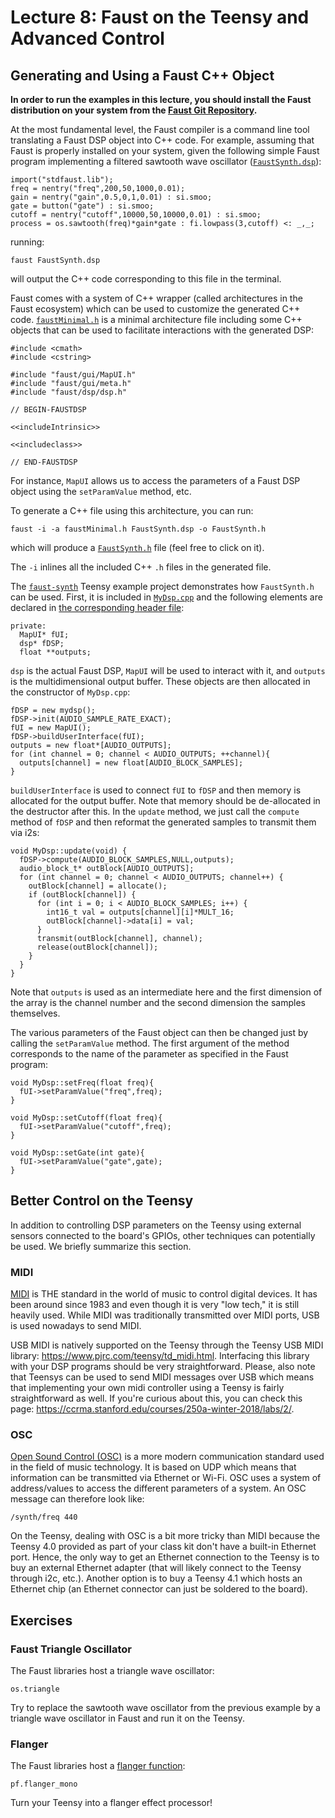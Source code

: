 # Lecture 8: Faust on the Teensy and Advanced Control

## Generating and Using a Faust C++ Object

**In order to run the examples in this lecture, you should install the Faust distribution on your system from the [Faust Git Repository](https://github.com/grame-cncm/faust).**

At the most fundamental level, the Faust compiler is a command line tool translating a Faust DSP object into C++ code. For example, assuming that Faust is properly installed on your system, given the following simple Faust program implementing a filtered sawtooth wave oscillator ([`FaustSynth.dsp`](https://github.com/grame-cncm/embaudio/blob/master/faust/FaustSynth.dsp)):

```
import("stdfaust.lib");
freq = nentry("freq",200,50,1000,0.01);
gain = nentry("gain",0.5,0,1,0.01) : si.smoo;
gate = button("gate") : si.smoo;
cutoff = nentry("cutoff",10000,50,10000,0.01) : si.smoo;
process = os.sawtooth(freq)*gain*gate : fi.lowpass(3,cutoff) <: _,_;
```

running:

```
faust FaustSynth.dsp
```

will output the C++ code corresponding to this file in the terminal. 

Faust comes with a system of C++ wrapper (called architectures in the Faust ecosystem) which can be used to customize the generated C++ code. [`faustMinimal.h`](https://github.com/grame-cncm/embaudio/blob/master/faust/faustMinimal.h) is a minimal architecture file including some C++ objects that can be used to facilitate interactions with the generated DSP:

```
#include <cmath>
#include <cstring>

#include "faust/gui/MapUI.h"
#include "faust/gui/meta.h"
#include "faust/dsp/dsp.h"

// BEGIN-FAUSTDSP

<<includeIntrinsic>>

<<includeclass>>

// END-FAUSTDSP
```

For instance, `MapUI` allows us to access the parameters of a Faust DSP object using the `setParamValue` method, etc.

To generate a C++ file using this architecture, you can run:

```
faust -i -a faustMinimal.h FaustSynth.dsp -o FaustSynth.h
```

which will produce a [`FaustSynth.h`](https://github.com/grame-cncm/embaudio/blob/master/examples/teensy/projects/faust-synth/FaustSynth.h) file (feel free to click on it).

The `-i` inlines all the included C++ `.h` files in the generated file.

The [`faust-synth`](https://github.com/grame-cncm/embaudio/blob/master/examples/teensy/projects/faust-synth) Teensy example project demonstrates how `FaustSynth.h` can be used. First, it is included in [`MyDsp.cpp`](https://github.com/grame-cncm/embaudio/blob/master/examples/teensy/projects/faust-synth/MyDsp.cpp) and the following elements are declared in [the corresponding header file](https://github.com/grame-cncm/embaudio/blob/master/examples/teensy/projects/faust-synth/MyDsp.h):

```
private:
  MapUI* fUI;
  dsp* fDSP;
  float **outputs;
```

`dsp` is the actual Faust DSP, `MapUI` will be used to interact with it, and `outputs` is the multidimensional output buffer. These objects are then allocated in the constructor of `MyDsp.cpp`:

```
fDSP = new mydsp();
fDSP->init(AUDIO_SAMPLE_RATE_EXACT);
fUI = new MapUI();
fDSP->buildUserInterface(fUI);
outputs = new float*[AUDIO_OUTPUTS];
for (int channel = 0; channel < AUDIO_OUTPUTS; ++channel){
  outputs[channel] = new float[AUDIO_BLOCK_SAMPLES];
}
```

`buildUserInterface` is used to connect `fUI` to `fDSP` and then memory is allocated for the output buffer. Note that memory should be de-allocated in the destructor after this. In the `update` method, we just call the `compute` method of `fDSP` and then reformat the generated samples to transmit them via i2s:

```
void MyDsp::update(void) {
  fDSP->compute(AUDIO_BLOCK_SAMPLES,NULL,outputs);
  audio_block_t* outBlock[AUDIO_OUTPUTS];
  for (int channel = 0; channel < AUDIO_OUTPUTS; channel++) {
    outBlock[channel] = allocate();
    if (outBlock[channel]) {
      for (int i = 0; i < AUDIO_BLOCK_SAMPLES; i++) {
        int16_t val = outputs[channel][i]*MULT_16;
        outBlock[channel]->data[i] = val;
      }
      transmit(outBlock[channel], channel);
      release(outBlock[channel]);
    }
  }
}
``` 

Note that `outputs` is used as an intermediate here and the first dimension of the array is the channel number and the second dimension the samples themselves. 

The various parameters of the Faust object can then be changed just by calling the `setParamValue` method. The first argument of the method corresponds to the name of the parameter as specified in the Faust program:

```
void MyDsp::setFreq(float freq){
  fUI->setParamValue("freq",freq);
}

void MyDsp::setCutoff(float freq){
  fUI->setParamValue("cutoff",freq);
}

void MyDsp::setGate(int gate){
  fUI->setParamValue("gate",gate);
}
```

## Better Control on the Teensy

In addition to controlling DSP parameters on the Teensy using external sensors connected to the board's GPIOs, other techniques can potentially be used. We briefly summarize this section.

### MIDI

[MIDI](https://en.wikipedia.org/wiki/MIDI) is THE standard in the world of music to control digital devices. It has been around since 1983 and even though it is very "low tech," it is still heavily used. While MIDI was traditionally transmitted over MIDI ports, USB is used nowadays to send MIDI.

USB MIDI is natively supported on the Teensy through the Teensy USB MIDI library: <https://www.pjrc.com/teensy/td_midi.html>. Interfacing this library with your DSP programs should be very straightforward. Please, also note that Teensys can be used to send MIDI messages over USB which means that implementing your own midi controller using a Teensy is fairly straightforward as well. If you're curious about this, you can check this page: <https://ccrma.stanford.edu/courses/250a-winter-2018/labs/2/>.

### OSC

[Open Sound Control (OSC)](https://en.wikipedia.org/wiki/Open_Sound_Control) is a more modern communication standard used in the field of music technology. It is based on UDP which means that information can be transmitted via Ethernet or Wi-Fi. OSC uses a system of address/values to access the different parameters of a system. An OSC message can therefore look like:

```
/synth/freq 440
```

On the Teensy, dealing with OSC is a bit more tricky than MIDI because the Teensy 4.0 provided as part of your class kit don't have a built-in Ethernet port. Hence, the only way to get an Ethernet connection to the Teensy is to buy an external Ethernet adapter (that will likely connect to the Teensy through i2c, etc.). Another option is to buy a Teensy 4.1 which hosts an Ethernet chip (an Ethernet connector can just be soldered to the board).

## Exercises

### Faust Triangle Oscillator

The Faust libraries host a triangle wave oscillator:

```
os.triangle
```

Try to replace the sawtooth wave oscillator from the previous example by a triangle wave oscillator in Faust and run it on the Teensy.

### Flanger

The Faust libraries host a [flanger function](https://faustlibraries.grame.fr/libs/phaflangers/#pfflanger_mono):

```
pf.flanger_mono
```

Turn your Teensy into a flanger effect processor!
